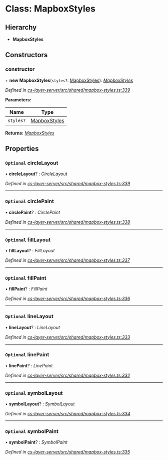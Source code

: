 # Class: MapboxStyles

## Hierarchy

* **MapboxStyles**

## Constructors

###  constructor

\+ **new MapboxStyles**(`styles?`: [MapboxStyles](_cs_layer_server_src_shared_mapbox_styles_.mapboxstyles.md)): *[MapboxStyles](_cs_layer_server_src_shared_mapbox_styles_.mapboxstyles.md)*

*Defined in [cs-layer-server/src/shared/mapbox-styles.ts:339](https://github.com/RichardHovenkamp/csnext/blob/eefa977/packages/cs-layer-server/src/shared/mapbox-styles.ts#L339)*

**Parameters:**

Name | Type |
------ | ------ |
`styles?` | [MapboxStyles](_cs_layer_server_src_shared_mapbox_styles_.mapboxstyles.md) |

**Returns:** *[MapboxStyles](_cs_layer_server_src_shared_mapbox_styles_.mapboxstyles.md)*

## Properties

### `Optional` circleLayout

• **circleLayout**? : *CircleLayout*

*Defined in [cs-layer-server/src/shared/mapbox-styles.ts:339](https://github.com/RichardHovenkamp/csnext/blob/eefa977/packages/cs-layer-server/src/shared/mapbox-styles.ts#L339)*

___

### `Optional` circlePaint

• **circlePaint**? : *CirclePaint*

*Defined in [cs-layer-server/src/shared/mapbox-styles.ts:338](https://github.com/RichardHovenkamp/csnext/blob/eefa977/packages/cs-layer-server/src/shared/mapbox-styles.ts#L338)*

___

### `Optional` fillLayout

• **fillLayout**? : *FillLayout*

*Defined in [cs-layer-server/src/shared/mapbox-styles.ts:337](https://github.com/RichardHovenkamp/csnext/blob/eefa977/packages/cs-layer-server/src/shared/mapbox-styles.ts#L337)*

___

### `Optional` fillPaint

• **fillPaint**? : *FillPaint*

*Defined in [cs-layer-server/src/shared/mapbox-styles.ts:336](https://github.com/RichardHovenkamp/csnext/blob/eefa977/packages/cs-layer-server/src/shared/mapbox-styles.ts#L336)*

___

### `Optional` lineLayout

• **lineLayout**? : *LineLayout*

*Defined in [cs-layer-server/src/shared/mapbox-styles.ts:333](https://github.com/RichardHovenkamp/csnext/blob/eefa977/packages/cs-layer-server/src/shared/mapbox-styles.ts#L333)*

___

### `Optional` linePaint

• **linePaint**? : *LinePaint*

*Defined in [cs-layer-server/src/shared/mapbox-styles.ts:332](https://github.com/RichardHovenkamp/csnext/blob/eefa977/packages/cs-layer-server/src/shared/mapbox-styles.ts#L332)*

___

### `Optional` symbolLayout

• **symbolLayout**? : *SymbolLayout*

*Defined in [cs-layer-server/src/shared/mapbox-styles.ts:334](https://github.com/RichardHovenkamp/csnext/blob/eefa977/packages/cs-layer-server/src/shared/mapbox-styles.ts#L334)*

___

### `Optional` symbolPaint

• **symbolPaint**? : *SymbolPaint*

*Defined in [cs-layer-server/src/shared/mapbox-styles.ts:335](https://github.com/RichardHovenkamp/csnext/blob/eefa977/packages/cs-layer-server/src/shared/mapbox-styles.ts#L335)*
